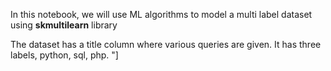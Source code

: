 In this notebook, we will use ML algorithms to model a multi label dataset using **skmultilearn** library

The dataset has a title column where various queries are given. It has three labels, python, sql, php. "]
